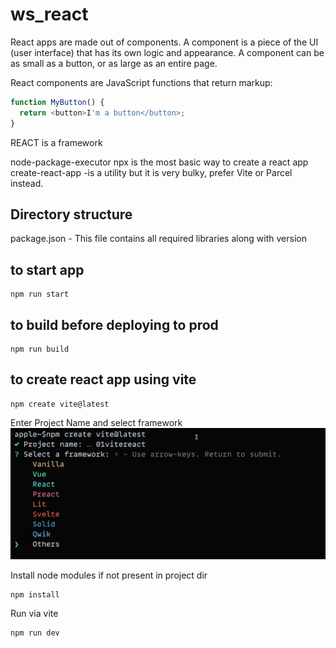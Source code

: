 # ws_react

React apps are made out of components. A component is a piece of the UI (user interface) that has its own logic and appearance. A component can be as small as a button, or as large as an entire page.

React components are JavaScript functions that return markup:

```javascript
function MyButton() {
  return <button>I'm a button</button>;
}
```

REACT is a framework

node-package-executor npx is the most basic way to create a react app
create-react-app -is a utility but it is very bulky, prefer Vite or Parcel instead.

## Directory structure

package.json - This file contains all required libraries along with version
<br>

## to start app

```shell
npm run start
```

## to build before deploying to prod

```shell
npm run build
```

## to create react app using vite

```shell
npm create vite@latest
```

Enter Project Name and select framework
![alt text](image.png)

Install node modules if not present in project dir

```shell
npm install
```

Run via vite

```shell
npm run dev
```
